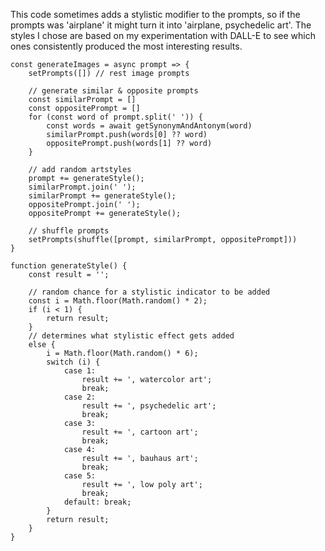This code sometimes adds a stylistic modifier to the prompts, so if the prompts was 'airplane' it might turn it into 'airplane, psychedelic art'. The styles I chose are based on my experimentation with DALL-E to see which ones consistently produced the most interesting results.

	const generateImages = async prompt => {
		setPrompts([]) // rest image prompts

		// generate similar & opposite prompts
		const similarPrompt = []
		const oppositePrompt = []
		for (const word of prompt.split(' ')) {
			const words = await getSynonymAndAntonym(word)
			similarPrompt.push(words[0] ?? word)
			oppositePrompt.push(words[1] ?? word)
		}

		// add random artstyles
		prompt += generateStyle();
		similarPrompt.join(' ');
		similarPrompt += generateStyle();
		oppositePrompt.join(' ');
		oppositePrompt += generateStyle();

		// shuffle prompts
		setPrompts(shuffle([prompt, similarPrompt, oppositePrompt]))
	}

	function generateStyle() {
		const result = '';

		// random chance for a stylistic indicator to be added
		const i = Math.floor(Math.random() * 2);
		if (i < 1) {
			return result;
		}
		// determines what stylistic effect gets added
		else {
			i = Math.floor(Math.random() * 6);
			switch (i) {
				case 1:
					result += ', watercolor art';
					break;
				case 2:
					result += ', psychedelic art';
					break;
				case 3:
					result += ', cartoon art';
					break;
				case 4:
					result += ', bauhaus art';
					break;
				case 5:
					result += ', low poly art';
					break;
				default: break;
			}
			return result;
        }
    }

